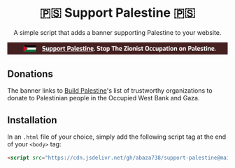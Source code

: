 <div align="center">
<h1>🇵🇸 Support Palestine 🇵🇸</h1>
<p>A simple script that adds a banner supporting Palestine to your website.</p>
</div>

![Alt text](example.png)

## Donations

The banner links to [Build Palestine](https://buildpalestine.com/)'s list of trustworthy organizations to donate to Palestinian people in the Occupied West Bank and Gaza.

## Installation

In an `.html` file of your choice, simply add the following script tag at the end of your `<body>` tag:

```html
<script src="https://cdn.jsdelivr.net/gh/abaza738/support-palestine@main/src/support-palestine-banner.min.js"></script>
```
